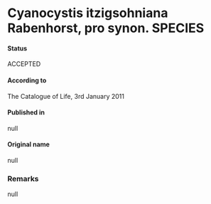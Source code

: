 Cyanocystis itzigsohniana Rabenhorst, pro synon. SPECIES
=======

#### Status
ACCEPTED

#### According to
The Catalogue of Life, 3rd January 2011

#### Published in
null

#### Original name
null

### Remarks
null
